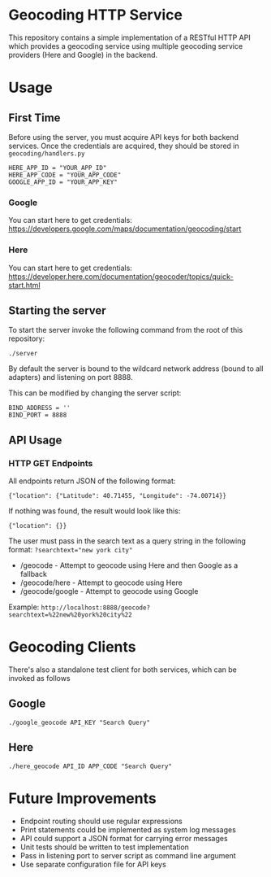 # Geocoding HTTP Service
This repository contains a simple implementation of a RESTful HTTP API which provides a geocoding service using multiple geocoding service providers (Here and Google) in the backend.

# Usage
## First Time
Before using the server, you must acquire API keys for both backend services. Once the credentials are acquired, they should be stored in `geocoding/handlers.py`

```
HERE_APP_ID = "YOUR_APP_ID"
HERE_APP_CODE = "YOUR_APP_CODE"
GOOGLE_APP_ID = "YOUR_APP_KEY"
```
### Google
You can start here to get credentials: https://developers.google.com/maps/documentation/geocoding/start
### Here
You can start here to get credentials: https://developer.here.com/documentation/geocoder/topics/quick-start.html

## Starting the server
To start the server invoke the following command from the root of this repository:

`./server`

By default the server is bound to the wildcard network address (bound to all adapters) and listening on port 8888.

This can be modified by changing the server script:
```
BIND_ADDRESS = ''
BIND_PORT = 8888
```
## API Usage
### HTTP GET Endpoints
All endpoints return JSON of the following format:
```
{"location": {"Latitude": 40.71455, "Longitude": -74.00714}}
```
If nothing was found, the result would look like this:
```
{"location": {}}
```

The user must pass in the search text as a query string in the following format:
`?searchtext="new york city"`

* /geocode - Attempt to geocode using Here and then Google as a fallback
* /geocode/here - Attempt to geocode using Here
* /geocode/google - Attempt to geocode using Google

Example: `http://localhost:8888/geocode?searchtext=%22new%20york%20city%22`

# Geocoding Clients
There's also a standalone test client for both services, which can be invoked as follows
## Google
`./google_geocode API_KEY "Search Query"`
## Here
`./here_geocode API_ID APP_CODE "Search Query"`

# Future Improvements
* Endpoint routing should use regular expressions
* Print statements could be implemented as system log messages
* API could support a JSON format for carrying error messages
* Unit tests should be written to test implementation
* Pass in listening port to server script as command line argument
* Use separate configuration file for API keys
